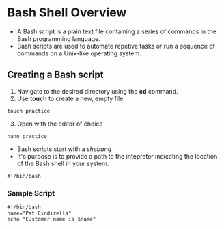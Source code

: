# Bash Shell Overview

- A Bash script is a plain text file containing a series of commands in the Bash programming language.
- Bash scripts are used to automate repetive tasks or run a sequence of commands on a Unix-like operating system.

## Creating a Bash script
1. Navigate to the desired directory using the **cd** command.
2. Use **touch** to create a new, empty file
```
touch practice
```
3. Open with the editor of choice
```
nano practice
```

- Bash scripts start with a _shebang_
- It's purpose is to provide a path to the intepreter indicating the location of the Bash shell in your system.
```
#!/bin/bash
```

### Sample Script

```
#!/bin/bash
name="Pat Cindirella"
echo "Customer name is $name"
```
